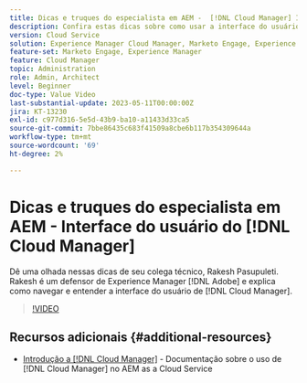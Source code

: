 ```yaml
---
title: Dicas e truques do especialista em AEM -  [!DNL Cloud Manager] IU
description: Confira estas dicas sobre como usar a interface do usuário do  [!DNL Cloud Manager] do especialista e campeão em AEM, Rakesh Pasupuleti.
version: Cloud Service
solution: Experience Manager Cloud Manager, Marketo Engage, Experience Manager
feature-set: Marketo Engage, Experience Manager
feature: Cloud Manager
topic: Administration
role: Admin, Architect
level: Beginner
doc-type: Value Video
last-substantial-update: 2023-05-11T00:00:00Z
jira: KT-13230
exl-id: c977d316-5e5d-43b9-ba10-a11433d33ca5
source-git-commit: 7bbe86435c683f41509a8cbe6b117b354309644a
workflow-type: tm+mt
source-wordcount: '69'
ht-degree: 2%

---
```


# Dicas e truques do especialista em AEM - Interface do usuário do [!DNL Cloud Manager]

Dê uma olhada nessas dicas de seu colega técnico, Rakesh Pasupuleti. Rakesh é um defensor de Experience Manager [!DNL Adobe] e explica como navegar e entender a interface do usuário de [!DNL Cloud Manager].

>[!VIDEO](https://video.tv.adobe.com/v/3419298?quality=12&learn=on)

## Recursos adicionais {#additional-resources}

* [Introdução a [!DNL Cloud Manager]](https://experienceleague.adobe.com/docs/experience-manager-cloud-service/content/onboarding/concepts/cloud-manager-introduction.html) - Documentação sobre o uso de [!DNL Cloud Manager] no AEM as a Cloud Service
